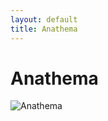 ```yaml
---
layout: default
title: Anathema
---
```


# Anathema

![Anathema](http://assets.farmhouse.co/publishing/1-shoot-it-yourself/images/anathema-1.jpg)
